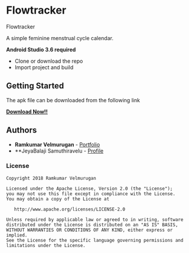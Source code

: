 # Flowtracker

Flowtracker

A simple feminine menstrual cycle calendar.


**Android Studio 3.6 required**

* Clone or download the repo
* Import project and build

## Getting Started

The apk file can be downloaded from the following link <br>

<strong>
<a href="https://www.spkdroid.com/c51/app-release.apk">Download Now!!</a>
</strong>


## Authors

* **Ramkumar Velmurugan** - <a href="http://www.spkdroid.com/CV/">Portfolio</a>
* **JeyaBalaji Samuthiravelu - <a href="https://www.linkedin.com/in/jeyabalajis/">Profile</a>

### License
    Copyright 2018 Ramkumar Velmurugan

    Licensed under the Apache License, Version 2.0 (the "License");
    you may not use this file except in compliance with the License.
    You may obtain a copy of the License at

       http://www.apache.org/licenses/LICENSE-2.0

    Unless required by applicable law or agreed to in writing, software
    distributed under the License is distributed on an "AS IS" BASIS,
    WITHOUT WARRANTIES OR CONDITIONS OF ANY KIND, either express or implied.
    See the License for the specific language governing permissions and
    limitations under the License.

